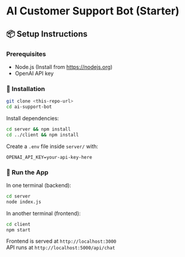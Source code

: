 # AI Customer Support Bot (Starter)

## 📦 Setup Instructions

### Prerequisites
- Node.js (Install from https://nodejs.org)
- OpenAI API key

### 🚀 Installation

```bash
git clone <this-repo-url>
cd ai-support-bot
```

Install dependencies:

```bash
cd server && npm install
cd ../client && npm install
```

Create a `.env` file inside `server/` with:

```
OPENAI_API_KEY=your-api-key-here
```

### 🏃 Run the App

In one terminal (backend):
```bash
cd server
node index.js
```

In another terminal (frontend):
```bash
cd client
npm start
```

Frontend is served at `http://localhost:3000`  
API runs at `http://localhost:5000/api/chat`
